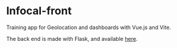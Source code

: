 # Infocal-front

Training app for Geolocation and dashboards with Vue.js and Vite.

The back end is made with Flask, and available [here](https://github.com/Ruff9/infocal-back).
